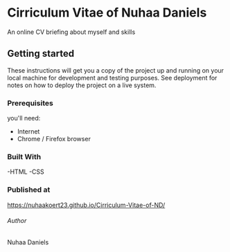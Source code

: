 # Cirriculum Vitae of Nuhaa Daniels
An online CV briefing about myself and skills


## Getting started
These instructions will get you a copy of the project up and running on your local machine for development and testing purposes. See deployment for notes on how to deploy the project on a live system.

### Prerequisites
you'll need:
- Internet
- Chrome / Firefox browser

### Built With
-HTML
-CSS

### Published at
https://nuhaakoert23.github.io/Cirriculum-Vitae-of-ND/

###### Author
Nuhaa Daniels